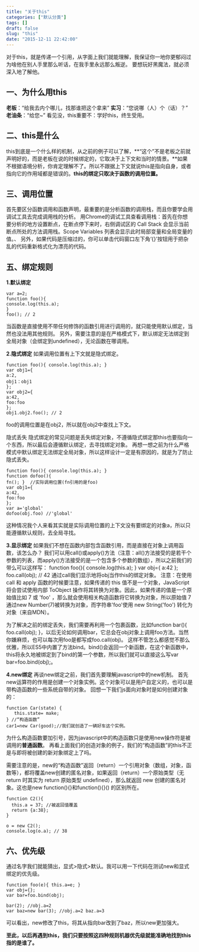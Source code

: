 ```yaml
---
title: "关于this"
categories: ["默认分类"]
tags: []
draft: false
slug: "this"
date: "2015-12-11 22:42:00"
---
```


对于this，就是传递一个引用，从字面上我们就能理解，我保证你一地你更郁闷过为啥他在别人手里那么听话，在我手里永远那么叛逆。
要想玩好黑魔法，就必须深入地了解他。

**一、为什么用this**
--------------

**老板**：“给我去内个哪儿，找那谁把这个拿来”
**实习**：“您说哪（人）个（话）？”
**老油条**：“给您~”
看见没，this重要不：学好this，终生受用。

**二、this是什么**
-------------

this到底是一个什么样的机制，从之前的例子可以了解，**“这个”不是老板之前就声明好的，而是老板在说的时候绑定的，它取决于上下文和当时的情景。**如果不根据语境分析，你肯定理解不了。所以不跟据上下文就说this是指向自身，或者指向它的作用域都是错误的。**this的绑定只取决于函数的调用位置。**

三、调用位置
------

首先要区分函数调用和函数声明，最重要的是分析函数的调用栈，而且你要学会用调试工具去完成调用栈的分析。
用Chrome的调试工具查看调用栈：首先在你想要分析的地方设置断点，在断点停下来时，右侧调试区的 Call Stack 会显示当前断点所处的方法调用栈。Scope Variables 列表会显示此时局部变量和全局变量的值。、
另外，如果代码是压缩过的，你可以单击代码窗口左下角‘{}’按钮用于把杂乱的代码重新格式化为漂亮的代码。

五、绑定规则
------
**1.默认绑定**

    var a=2;
    function foo(){
    console.log(this.a);
    }
    foo(); // 2

当函数是直接使用不带任何修饰的函数引用进行调用的，就只能使用默认绑定，当然也没法用其他规则。
另外，需要注意的是在严格模式下，默认绑定无法绑定到全局对象（会绑定到undefined），无论函数在哪调用。

**2.隐式绑定**
如果调用位置有上下文就是隐式绑定。      

    function foo(){ console.log(this.a); }
    var obj1={
    a:2,
    obj1：obj1
    };
    var obj2={
    a:42,
    foo:foo
    };
    obj1.obj2.foo(); // 2
foo的调用位置是在obj2，所以就在obj2中查找上下文。

隐式丢失
隐式绑定的常见问题是丢失绑定对象，不遵循隐式绑定那this也要指向一个东西，所以最后会遵循默认绑定，去寻找绑定对象。
再想一想之前为什么严格模式中默认绑定无法绑定全局对象，所以这样设计一定是有原因的，就是为了防止隐式丢失。

    function foo(){ console.log(this.a); }
    function dofoo(){ 
    fn(); }  //实际调用位置(fn引用的是foo)
    var obj1={
    a:42,
    foo:foo
    };
    var a='global'
    dofoo(obj.foo) //'global'

这种情况我个人来看其实就是实际调用位置的上下文没有要绑定的对象a，所以只能遵循默认规则，去全局寻找。

**3.显示绑定**
如果我们不想在函数内部包含函数引用，而是直接在对象上调用函数，该怎么办？
我们可以用call()或apply()方法（注意：all()方法接受的是若干个参数的列表，而apply()方法接受的是一个包含多个参数的数组），所以之前我们的带么可以这样写：
    function foo(){ console.log(this.a); }
    var obj={ a:42 };
    foo.call(obj); // 42
通过call我们显示地将obj当作this的绑定对象。
注意：在使用 call 和 apply 函数的时候要注意，如果传递的 this 值不是一个对象，JavaScript 将会尝试使用内部 ToObject 操作将其转换为对象。因此，如果传递的值是一个原始值比如 7 或 'foo' ，那么就会使用相关构造函数将它转换为对象，所以原始值 7 通过new Number(7)被转换为对象，而字符串'foo'使用 new String('foo') 转化为对象（来自MDN）。

为了解决之前的绑定丢失，我们需要再利用一个包裹函数，比如function bar(){ foo.call(obj); }，以后无论如何调用bar，它总会在obj对象上调用foo方法。当然你嫌麻烦，也可以每次用foo是都写成foo.call(obj)。
这样不管怎么都感觉不那么优雅，所以ES5中内置了方法bind。bind()会返回一个新函数，在这个新函数中，this将永久地被绑定到了bind的第一个参数，所以我们就可以直接这么写var bar=foo.bind(obj);。

**4.new绑定**
再谈new绑定之前，我们首先要理解javascript中的new机制。
首先new运算符的作用是创建一个对象实例。这个对象可以是用户自定义的，也可以是带构造函数的一些系统自带的对象。
回想一下我们js面向对象时是如何创建对象的：

    function Car(state) {
       this.state= make;
    } //“构造函数”
    car1=new Car(good);//我们就创造了一辆好车这个实例。
为什么构造函数要加引号，因为javascript中的构造函数只是使用new操作符是被调用的**普通函数**。
再看上面我们的创造对象的例子，我们的“构造函数”的this不正是与即将被创建的新对象绑定上了吗。

需要注意的是，new的“构造函数”返回（return）一个引用对象（数组，对象，函数等），都将覆盖new创建的匿名对象，如果返回（return）一个原始类型（无 return 时其实为 return 原始类型 undefined），那么就返回 new 创建的匿名对象。这也是new function(){}和function(){}() 的区别所在。

    function C2(){
      this.a = 37; //被返回值覆盖
      return {a:38};
    }
    
    o = new C2();
    console.log(o.a); // 38

六、优先级
-----
通过名字我们就能猜出，显式>隐式>默认。我可以用一下代码在测试new和显式绑定的优先级。

    function foo(e){ this.a=e; }
    var obj={};
    var bar=foo.bind(obj);
    
    bar(2); //obj.a=2
    var baz=new bar(3); //obj.a=2 baz.a=3

可以看出，new修改了this，将其从指向bar改到了baz，所以new更加强大。

**至此，以后再遇到this，我们只要按照这四种规则机器优先级就能准确地找到this指的是谁了。**
